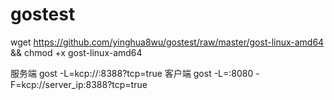 # gostest

wget https://github.com/yinghua8wu/gostest/raw/master/gost-linux-amd64 && chmod +x gost-linux-amd64

服务端
gost -L=kcp://:8388?tcp=true
客户端
gost -L=:8080 -F=kcp://server_ip:8388?tcp=true
